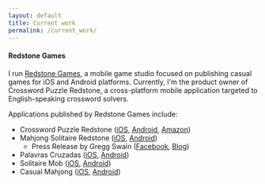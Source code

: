 ```yaml
---
layout: default
title: Current work
permalink: /current_work/
---
```


#### Redstone Games

I run [Redstone Games](https://www.redstonegames.mobi), a mobile game studio focused on publishing casual games for iOS and Android platforms. Currently, I'm the product owner of Crossword Puzzle Redstone, a cross-platform mobile application targeted to English-speaking crossword solvers.

Applications published by Redstone Games include:

- Crossword Puzzle Redstone ([iOS](https://itunes.apple.com/app/id957848865), [Android](https://play.google.com/store/apps/details?id=mobi.redstonegames.crossword.en), [Amazon](https://www.amazon.com/dp/B01J92QJZO/))
- Mahjong Solitaire Redstone ([iOS](https://itunes.apple.com/app/id880605393), [Android](https://play.google.com/store/apps/details?id=mobi.redstonegames.redstonemahjong))
  - Press Release by Gregg Swain ([Facebook](https://www.facebook.com/gregg.swain.5/posts/529438413931091), [Blog](https://www.mahjongtreasures.com/2016/06/12/the-viridian-set/))
- Palavras Cruzadas ([iOS](https://itunes.apple.com/app/id917832873), [Android](https://play.google.com/store/apps/details?id=mobi.redstonegames.crossword))
- Solitaire Mob ([iOS](https://itunes.apple.com/app/id815772160), [Android](https://play.google.com/store/apps/details?id=com.casualon.games.klondikesolitaire))
- Casual Mahjong ([iOS](https://itunes.apple.com/app/id824825028), [Android](https://play.google.com/store/apps/details?id=com.casualon.games.casualmahjong))